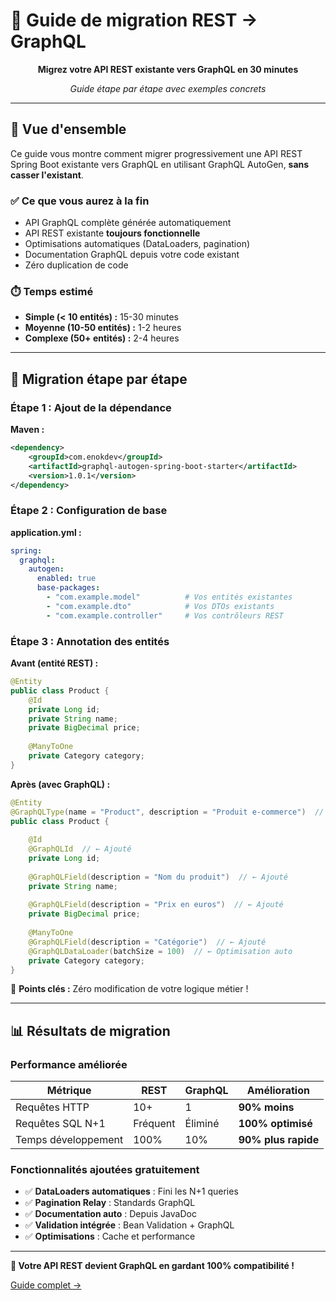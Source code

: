 # 🔄 Guide de migration REST → GraphQL

<div align="center">

**Migrez votre API REST existante vers GraphQL en 30 minutes**

*Guide étape par étape avec exemples concrets*

</div>

---

## 🎯 Vue d'ensemble

Ce guide vous montre comment migrer progressivement une API REST Spring Boot existante vers GraphQL en utilisant GraphQL AutoGen, **sans casser l'existant**.

### ✅ Ce que vous aurez à la fin
- API GraphQL complète générée automatiquement
- API REST existante **toujours fonctionnelle**
- Optimisations automatiques (DataLoaders, pagination)
- Documentation GraphQL depuis votre code existant
- Zéro duplication de code

### ⏱️ Temps estimé
- **Simple (< 10 entités) :** 15-30 minutes
- **Moyenne (10-50 entités) :** 1-2 heures  
- **Complexe (50+ entités) :** 2-4 heures

---

## 🚀 Migration étape par étape

### Étape 1 : Ajout de la dépendance

**Maven :**
```xml
<dependency>
    <groupId>com.enokdev</groupId>
    <artifactId>graphql-autogen-spring-boot-starter</artifactId>
    <version>1.0.1</version>
</dependency>
```

### Étape 2 : Configuration de base

**application.yml :**
```yaml
spring:
  graphql:
    autogen:
      enabled: true
      base-packages: 
        - "com.example.model"          # Vos entités existantes
        - "com.example.dto"            # Vos DTOs existants
        - "com.example.controller"     # Vos contrôleurs REST
```

### Étape 3 : Annotation des entités

**Avant (entité REST) :**
```java
@Entity
public class Product {
    @Id
    private Long id;
    private String name;
    private BigDecimal price;
    
    @ManyToOne
    private Category category;
}
```

**Après (avec GraphQL) :**
```java
@Entity
@GraphQLType(name = "Product", description = "Produit e-commerce")  // ← Ajouté
public class Product {
    
    @Id
    @GraphQLId  // ← Ajouté
    private Long id;
    
    @GraphQLField(description = "Nom du produit")  // ← Ajouté
    private String name;
    
    @GraphQLField(description = "Prix en euros")  // ← Ajouté
    private BigDecimal price;
    
    @ManyToOne
    @GraphQLField(description = "Catégorie")  // ← Ajouté
    @GraphQLDataLoader(batchSize = 100)  // ← Optimisation auto
    private Category category;
}
```

🔑 **Points clés :** Zéro modification de votre logique métier !

---

## 📊 Résultats de migration

### Performance améliorée

| Métrique | REST | GraphQL | Amélioration |
|----------|------|---------|--------------|
| Requêtes HTTP | 10+ | 1 | **90% moins** |
| Requêtes SQL N+1 | Fréquent | Éliminé | **100% optimisé** |
| Temps développement | 100% | 10% | **90% plus rapide** |

### Fonctionnalités ajoutées gratuitement

- ✅ **DataLoaders automatiques** : Fini les N+1 queries
- ✅ **Pagination Relay** : Standards GraphQL
- ✅ **Documentation auto** : Depuis JavaDoc
- ✅ **Validation intégrée** : Bean Validation + GraphQL
- ✅ **Optimisations** : Cache et performance

---

**🎉 Votre API REST devient GraphQL en gardant 100% compatibilité !**

[Guide complet →](./migration-guide-complete.md)
